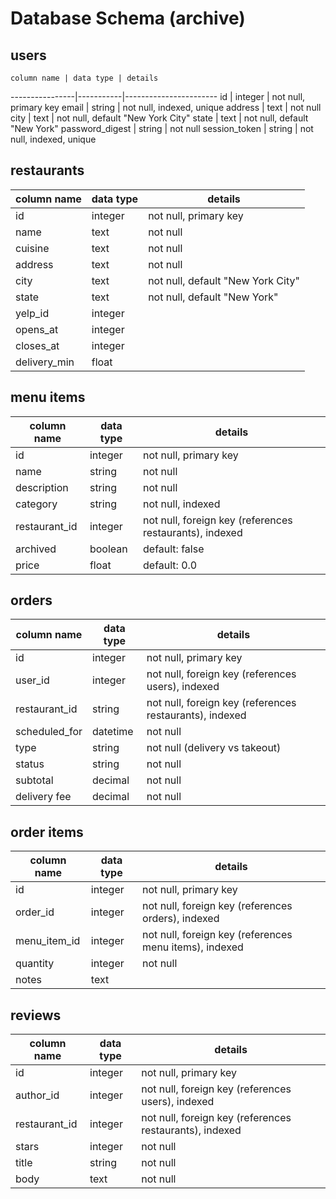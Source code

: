 # Database Schema (archive)

## users
    column name | data type | details
----------------|-----------|-----------------------
id              | integer   | not null, primary key
email           | string    | not null, indexed, unique
address         | text      | not null
city            | text      | not null, default "New York City"
state           | text      | not null, default "New York"
password_digest | string    | not null
session_token   | string    | not null, indexed, unique

## restaurants
   column name | data type | details
---------------|-----------|-----------------------
id             | integer   | not null, primary key
name           | text      | not null
cuisine        | text      | not null
address        | text      | not null
city           | text      | not null, default "New York City"
state          | text      | not null, default "New York"
yelp_id        | integer   |
opens_at       | integer   |
closes_at      | integer   |
delivery_min   | float   |

## menu items
   column name | data type | details
---------------|-----------|-----------------------
id             | integer   | not null, primary key
name           | string    | not null
description    | string    | not null
category       | string    | not null, indexed
restaurant_id  | integer   | not null, foreign key (references restaurants), indexed
archived       | boolean   | default: false
price          | float     | default: 0.0

## orders
   column name | data type | details
---------------|-----------|-----------------------
id             | integer   | not null, primary key
user_id        | integer   | not null, foreign key (references users), indexed
restaurant_id  | string    | not null, foreign key (references restaurants), indexed
scheduled_for  | datetime  | not null
type           | string    | not null (delivery vs takeout)
status         | string    | not null
subtotal       | decimal   | not null
delivery fee   | decimal   | not null

## order items
   column name | data type | details
---------------|-----------|-----------------------
id             | integer   | not null, primary key
order_id       | integer   | not null, foreign key (references orders), indexed
menu_item_id   | integer   | not null, foreign key (references menu items), indexed
quantity       | integer   | not null
notes          | text      |

## reviews
   column name | data type | details
---------------|-----------|-----------------------
id             | integer   | not null, primary key
author_id      | integer   | not null, foreign key (references users), indexed
restaurant_id  | integer   | not null, foreign key (references restaurants), indexed
stars          | integer   | not null
title          | string    | not null
body           | text      | not null
